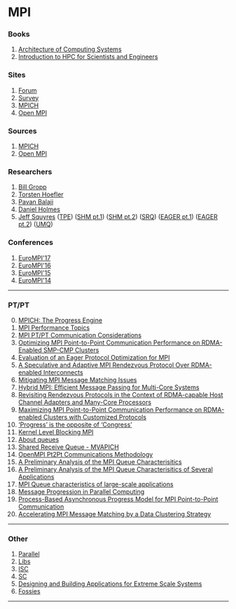 # MPI

### Books
1. [Architecture of Computing Systems](https://nsu.ru/xmlui/bitstream/handle/nsu/935/khor32.pdf)
2. [Introduction to HPC for Scientists and Engineers](https://pdfs.semanticscholar.org/d45e/c41b45caa8686fa1788d9191ab4044a18a83.pdf)

### Sites
1. [Forum](http://mpi-forum.org/)
2. [Survey](https://computing.llnl.gov/tutorials/mpi/)
3. [MPICH](http://www.mpich.org/)
4. [Open MPI](https://www.open-mpi.org/)

### Sources
1. [MPICH](https://github.com/jeffhammond/mpich)
2. [Open MPI](https://github.com/open-mpi/ompi)

### Researchers
1. [Bill Gropp](http://wgropp.cs.illinois.edu/)
2. [Torsten Hoefler](https://htor.inf.ethz.ch/)
3. [Pavan Balaji](http://www.mcs.anl.gov/~balaji/index.php)
4. [Daniel Holmes](https://www.epcc.ed.ac.uk/blogs/daniel-holmes)
5. [Jeff Squyres](http://blogs.cisco.com/author/jeffsquyres)
([TPE](https://blogs.cisco.com/performance/mpi-progress))
([SHM pt.1](http://blogs.cisco.com/performance/shared-memory-as-an-mpi-transport))
([SHM pt.2](https://blogs.cisco.com/performance/shared-memory-as-an-mpi-transport-part-2))
([SRQ](https://blogs.cisco.com/performance/shared-receive-queues))
([EAGER pt.1](http://blogs.cisco.com/performance/what-is-an-mpi-eager-limit))
([EAGER pt.2](https://blogs.cisco.com/performance/eager-limits-part-2))
([UMQ](https://blogs.cisco.com/performance/unexpected-messages-evil))

### Conferences
1. [EuroMPI'17](http://www.mcs.anl.gov/eurompi2017/)
2. [EuroMPI'16](http://www.eurompi2016.ed.ac.uk/)
3. [EuroMPI'15](http://eurompi2015.bordeaux.inria.fr/)
4. [EuroMPI'14](http://eurompi2014.org/)

--------------------------------------------------------------------

### PT/PT
0. [MPICH: The Progress Engine](https://wiki.mpich.org/mpich/index.php/The_Progress_Engine)
1. [MPI Performance Topics](https://computing.llnl.gov/tutorials/mpi_performance/)
2. [MPI PT/PT Communication Considerations](http://www.ibm.com/support/knowledgecenter/SSFK3V_1.3.0/com.ibm.cluster.pe.v1r3.pe400.doc/am106_pclptp.htm)
3. [Optimizing MPI Point-to-Point Communication Performance on RDMA-Enabled SMP-CMP Clusters](http://diginole.lib.fsu.edu/islandora/object/fsu%3A183307)
4. [Evaluation of an Eager Protocol Optimization for MPI](http://www.sandia.gov/~rbbrigh/papers/eager.pdf)
5. [A Speculative and Adaptive MPI Rendezvous Protocol Over RDMA-enabled Interconnects](http://post.queensu.ca/~pprl/papers/IJPP-2009.pdf)
6. [Mitigating MPI Message Matching Issues](http://www.nextplatform.com/2016/06/27/mitigating-mpi-message-matching-issues/)
7. [Hybrid MPI: Efficient Message Passing for Multi-Core Systems](https://htor.inf.ethz.ch/publications/img/friedley-hmpi-sc13.pdf)
8. [Revisiting Rendezvous Protocols in the Context of RDMA-capable Host Channel Adapters and Many-Core Processors](http://www-sys-aics.riken.jp/Members/bgerofi/papers/mpiforum13.pdf)
9. [Maximizing MPI Point-to-Point Communication Performance on RDMA-enabled Clusters with Customized Protocols](http://websrv.cs.fsu.edu/~xyuan/paper/09ics.pdf)
10. [‘Progress’ is the opposite of ‘Congress’](http://cw.squyres.com/columns/2005-05-CW-MPI-Mechanic.pdf)
11. [Kernel Level Blocking MPI](http://www-sys-aics.riken.jp/ResearchTopics/com/KernelLevelBlockingMPI.html)
12. [About queues](http://mpi-forum.org/docs/msgq.5.pdf)
13. [Shared Receive Queue - MVAPICH](http://citeseerx.ist.psu.edu/viewdoc/download?doi=10.1.1.92.8328&rep=rep1&type=pdf)
14. [OpenMPI Pt2Pt Communications Methodology](https://www.open-mpi.org/papers/euro-pvmmpi-2004-p2p/euro-pvmmpi-2004-p2p.pdf)
15. [A Preliminary Analysis of the MPI Queue Characterisitics](http://www.cs.sandia.gov/~rbbrigh/papers/mpi-queue-apps.pdf)
16. [A Preliminary Analysis of the MPI Queue Characterisitics of Several Applications](https://pdfs.semanticscholar.org/14d3/c4a56abb7680d6523c0bc88d80899b631a09.pdf)
17. [MPI Queue characteristics of large-scale applications](https://cug.org/5-publications/proceedings_attendee_lists/CUG10CD/pages/1-program/final_program/CUG10_Proceedings/pages/authors/16-18Thursday/16A-Keller-paper.pdf)
18. [Message Progression in Parallel Computing](https://htor.inf.ethz.ch/publications/img/hoefler-ib-threads.pdf)
19. [Process-Based Asynchronous Progress Model for MPI Point-to-Point Communication](http://www.mcs.anl.gov/~balaji/pubs/2017/hpcc/hpcc17.casper-pt2pt.pdf)
20. [Accelerating MPI Message Matching by a Data Clustering Strategy](http://post.queensu.ca/~pprl/papers/HPCS-2017.pdf)
--------------------------------------------------------------------
### Other
1. [Parallel](http://parallel.ru/)
2. [Libs](http://www.mcs.anl.gov/research/projects/mpi/libraries.html)
3. [ISC](http://isc-hpc.com/)
4. [SC](http://supercomputing.org/)
5. [Designing and Building Applications for Extreme Scale Systems](http://wgropp.cs.illinois.edu/courses/cs598-s16/)
6. [Fossies](https://fossies.org/)

--------------------------------------------------------------------
